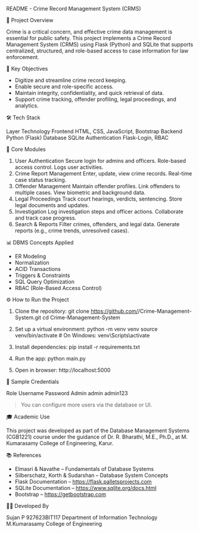 README - Crime Record Management System (CRMS)

📌 Project Overview

Crime is a critical concern, and effective crime data management is essential for public safety. This project implements a Crime Record Management System (CRMS) using Flask (Python) and SQLite that supports centralized, structured, and role-based access to case information for law enforcement.

🎯 Key Objectives

- Digitize and streamline crime record keeping.
- Enable secure and role-specific access.
- Maintain integrity, confidentiality, and quick retrieval of data.
- Support crime tracking, offender profiling, legal proceedings, and analytics.
  
🛠️ Tech Stack

Layer	Technology
Frontend	HTML, CSS, JavaScript, Bootstrap
Backend	Python (Flask)
Database	SQLite
Authentication	Flask-Login, RBAC

🔐 Core Modules

1. User Authentication
Secure login for admins and officers. Role-based access control. Logs user activities.
2. Crime Report Management
Enter, update, view crime records. Real-time case status tracking.
3. Offender Management
Maintain offender profiles. Link offenders to multiple cases. View biometric and background data.
4. Legal Proceedings
Track court hearings, verdicts, sentencing. Store legal documents and updates.
5. Investigation
Log investigation steps and officer actions. Collaborate and track case progress.
6. Search & Reports
Filter crimes, offenders, and legal data. Generate reports (e.g., crime trends, unresolved cases).

📊 DBMS Concepts Applied

- ER Modeling
- Normalization
- ACID Transactions
- Triggers & Constraints
- SQL Query Optimization
- RBAC (Role-Based Access Control)

⚙️ How to Run the Project

1. Clone the repository:
   git clone https://github.com/<your-username>/Crime-Management-System.git
   cd Crime-Management-System

2. Set up a virtual environment:
   python -m venv venv
   source venv/bin/activate  # On Windows: venv\Scripts\activate

3. Install dependencies:
   pip install -r requirements.txt

4. Run the app:
   python main.py

5. Open in browser:
   http://localhost:5000

🧪 Sample Credentials

Role	Username	Password
Admin	admin	admin123
> You can configure more users via the database or UI.

🎓 Academic Use

This project was developed as part of the Database Management Systems (CGB1221) course under the guidance of Dr. R. Bharathi, M.E., Ph.D., at M. Kumarasamy College of Engineering, Karur.

📚 References

- Elmasri & Navathe – Fundamentals of Database Systems
- Silberschatz, Korth & Sudarshan – Database System Concepts
- Flask Documentation – https://flask.palletsprojects.com
- SQLite Documentation – https://www.sqlite.org/docs.html
- Bootstrap – https://getbootstrap.com

👨‍💻 Developed By

Sujan P
927623BIT117
Department of Information Technology
M.Kumarasamy College of Engineering
